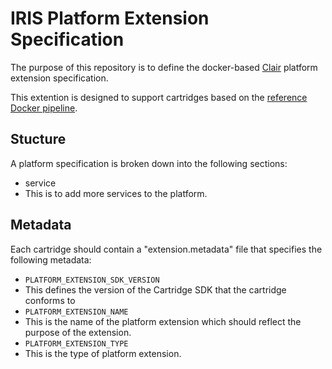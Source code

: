 # IRIS Platform Extension Specification
The purpose of this repository is to define the docker-based [Clair](https://github.com/coreos/clair) platform extension specification.

This extention is designed to support cartridges based on the [reference Docker pipeline](https://github.com/Accenture/adop-cartridge-docker).

## Stucture
A platform specification is broken down into the following sections:

 * service
  * This is to add more services to the platform.

## Metadata
Each cartridge should contain a "extension.metadata" file that specifies the following metadata:

 * `PLATFORM_EXTENSION_SDK_VERSION`
  * This defines the version of the Cartridge SDK that the cartridge conforms to
 * `PLATFORM_EXTENSION_NAME`
  * This is the name of the platform extension which should reflect the purpose of the extension.
 * `PLATFORM_EXTENSION_TYPE`
  * This is the type of platform extension.
